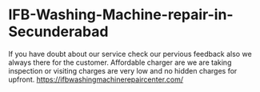 # IFB-Washing-Machine-repair-in-Secunderabad
If you have doubt about our service check our pervious feedback also we always there for the customer.  Affordable charger are we are taking inspection or visiting charges are very low and no hidden charges for upfront.   https://ifbwashingmachinerepaircenter.com/
